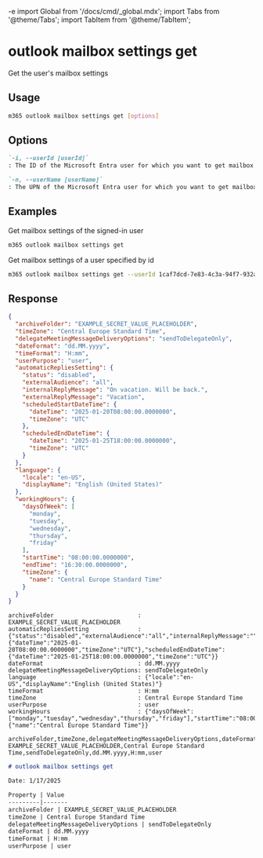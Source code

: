 -e <!-- DISCLAIMER: All secrets, passwords, and sensitive values in this document are examples only and not real credentials. -->
﻿import Global from '/docs/cmd/_global.mdx';
import Tabs from '@theme/Tabs';
import TabItem from '@theme/TabItem';

# outlook mailbox settings get

Get the user's mailbox settings

## Usage

```sh
m365 outlook mailbox settings get [options]
```

## Options

```md definition-list
`-i, --userId [userId]`
: The ID of the Microsoft Entra user for which you want to get mailbox settings. Specify either `userId` or `userName`, but not both. This option is required when using application permissions.

`-n, --userName [userName]`
: The UPN of the Microsoft Entra user for which you want to get mailbox settings. Specify either `userId` or `userName`, but not both. This option is required when using application permissions.
```

<Global />

## Examples

Get mailbox settings of the signed-in user

```sh
m365 outlook mailbox settings get
```

Get mailbox settings of a user specified by id

```sh
m365 outlook mailbox settings get --userId 1caf7dcd-7e83-4c3a-94f7-932a1299c844
```

## Response

<Tabs>
  <TabItem value="JSON">

  ```json
  {
    "archiveFolder": "EXAMPLE_SECRET_VALUE_PLACEHOLDER",
    "timeZone": "Central Europe Standard Time",
    "delegateMeetingMessageDeliveryOptions": "sendToDelegateOnly",
    "dateFormat": "dd.MM.yyyy",
    "timeFormat": "H:mm",
    "userPurpose": "user",
    "automaticRepliesSetting": {
      "status": "disabled",
      "externalAudience": "all",
      "internalReplyMessage": "On vacation. Will be back.",
      "externalReplyMessage": "Vacation",
      "scheduledStartDateTime": {
        "dateTime": "2025-01-20T08:00:00.0000000",
        "timeZone": "UTC"
      },
      "scheduledEndDateTime": {
        "dateTime": "2025-01-25T18:00:00.0000000",
        "timeZone": "UTC"
      }
    },
    "language": {
      "locale": "en-US",
      "displayName": "English (United States)"
    },
    "workingHours": {
      "daysOfWeek": [
        "monday",
        "tuesday",
        "wednesday",
        "thursday",
        "friday"
      ],
      "startTime": "08:00:00.0000000",
      "endTime": "16:30:00.0000000",
      "timeZone": {
        "name": "Central Europe Standard Time"
      }
    }
  }
  ```

  </TabItem>
  <TabItem value="Text">

  ```text
  archiveFolder                        : EXAMPLE_SECRET_VALUE_PLACEHOLDER
  automaticRepliesSetting              : {"status":"disabled","externalAudience":"all","internalReplyMessage":"","externalReplyMessage":"","scheduledStartDateTime":{"dateTime":"2025-01-20T08:00:00.0000000","timeZone":"UTC"},"scheduledEndDateTime":{"dateTime":"2025-01-25T18:00:00.0000000","timeZone":"UTC"}}
  dateFormat                           : dd.MM.yyyy
  delegateMeetingMessageDeliveryOptions: sendToDelegateOnly
  language                             : {"locale":"en-US","displayName":"English (United States)"}
  timeFormat                           : H:mm
  timeZone                             : Central Europe Standard Time
  userPurpose                          : user
  workingHours                         : {"daysOfWeek":["monday","tuesday","wednesday","thursday","friday"],"startTime":"08:00:00.0000000","endTime":"16:30:00.0000000","timeZone":{"name":"Central Europe Standard Time"}}
  ```

  </TabItem>
  <TabItem value="CSV">

  ```csv
  archiveFolder,timeZone,delegateMeetingMessageDeliveryOptions,dateFormat,timeFormat,userPurpose
  EXAMPLE_SECRET_VALUE_PLACEHOLDER,Central Europe Standard Time,sendToDelegateOnly,dd.MM.yyyy,H:mm,user
  ```

  </TabItem>
  <TabItem value="Markdown">

  ```md
  # outlook mailbox settings get

  Date: 1/17/2025

  Property | Value
  ---------|-------
  archiveFolder | EXAMPLE_SECRET_VALUE_PLACEHOLDER
  timeZone | Central Europe Standard Time
  delegateMeetingMessageDeliveryOptions | sendToDelegateOnly
  dateFormat | dd.MM.yyyy
  timeFormat | H:mm
  userPurpose | user
  ```

  </TabItem>
</Tabs>
